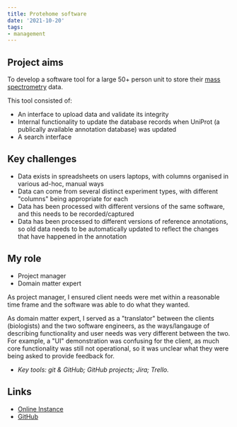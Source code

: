 ```yaml
---
title: Protehome software
date: '2021-10-20'
tags:
- management
---
```


## Project aims

To develop a software tool for a large 50+ person unit to store their [mass spectrometry](https://en.wikipedia.org/wiki/Mass_spectrometry) data.

This tool consisted of:

- An interface to upload data and validate its integrity
- Internal functionality to update the database records when UniProt (a publically available annotation database) was updated
- A search interface


## Key challenges

- Data exists in spreadsheets on users laptops, with columns organised in various ad-hoc, manual ways
- Data can come from several distinct experiment types, with different "columns" being appropriate for each
- Data has been processed with different versions of the same software, and this needs to be recorded/captured
- Data has been processed to different versions of reference annotations, so old data needs to be automatically updated to reflect the changes that have happened in the annotation

## My role

- Project manager
- Domain matter expert

As project manager, I ensured client needs were met within a reasonable time frame and the software was able to do what they wanted. 

As domain matter expert, I served as a "translator" between the clients (biologists) and the two software engineers, as the ways/langauge of describing functionality and user needs was very different between the two. For example, a "UI" demonstration was confusing for the client, as much core functionality was still not operational, so it was unclear what they were being asked to provide feedback for.

- *Key tools: git & GitHub; GitHub projects; Jira; Trello.*

## Links 

- [Online Instance](protehome.sydney.edu.au/)
- [GitHub](https://github.sydney.edu.au/informatics/pipe312-protehome-system)